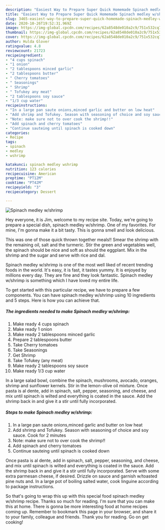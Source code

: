 ```yaml
---
description: "Easiest Way to Prepare Super Quick Homemade Spinach medley w/shrimp"
title: "Easiest Way to Prepare Super Quick Homemade Spinach medley w/shrimp"
slug: 3465-easiest-way-to-prepare-super-quick-homemade-spinach-medley-w-shrimp
date: 2020-10-26T19:52:31.969Z
image: https://img-global.cpcdn.com/recipes/62a8548de010a2c9/751x532cq70/spinach-medley-wshrimp-recipe-main-photo.jpg
thumbnail: https://img-global.cpcdn.com/recipes/62a8548de010a2c9/751x532cq70/spinach-medley-wshrimp-recipe-main-photo.jpg
cover: https://img-global.cpcdn.com/recipes/62a8548de010a2c9/751x532cq70/spinach-medley-wshrimp-recipe-main-photo.jpg
author: Hulda Glover
ratingvalue: 4.8
reviewcount: 21723
recipeingredient:
- "4 cups spinach"
- "1 onion"
- "2 tablespoons minced garlic"
- "2 tablespoons butter"
- " Cherry tomatoes"
- " Seasonings"
- " Shrimp"
- " Tofukey any meat"
- "2 tablespoons soy sauce"
- "1/3 cup water"
recipeinstructions:
- "In a large pan saute onions,minced garlic and butter on low heat"
- "Add shrimp and Tofukey. Season with seasoning of choice and soy sauce. Cook for 2 minutes"
- "Note: make sure not to over cook the shrimp!!"
- "Add spinach and cherry tomatoes"
- "Continue sauteing until spinach is cooked down"
categories:
- Recipe
tags:
- spinach
- medley
- wshrimp

katakunci: spinach medley wshrimp 
nutrition: 123 calories
recipecuisine: American
preptime: "PT12M"
cooktime: "PT42M"
recipeyield: "3"
recipecategory: Dessert

---
```



![Spinach medley w/shrimp](https://img-global.cpcdn.com/recipes/62a8548de010a2c9/751x532cq70/spinach-medley-wshrimp-recipe-main-photo.jpg)

Hey everyone, it is Jim, welcome to my recipe site. Today, we're going to prepare a special dish, spinach medley w/shrimp. One of my favorites. For mine, I'm gonna make it a bit tasty. This is gonna smell and look delicious.

This was one of those quick thrown together meals!! Smear the shrimp with the remaining oil, salt and the turmeric. Stir the green and vegetables well, the spinach should be nice and soft as should the eggplant. Mix in the shrimp and the sugar and serve with rice and dal.

Spinach medley w/shrimp is one of the most well liked of recent trending foods in the world. It's easy, it is fast, it tastes yummy. It is enjoyed by millions every day. They are fine and they look fantastic. Spinach medley w/shrimp is something which I have loved my entire life.


To get started with this particular recipe, we have to prepare a few components. You can have spinach medley w/shrimp using 10 ingredients and 5 steps. Here is how you can achieve that.

<!--inarticleads1-->

##### The ingredients needed to make Spinach medley w/shrimp:

1. Make ready 4 cups spinach
1. Make ready 1 onion
1. Make ready 2 tablespoons minced garlic
1. Prepare 2 tablespoons butter
1. Take  Cherry tomatoes
1. Take  Seasonings
1. Get  Shrimp
1. Take  Tofukey (any meat)
1. Make ready 2 tablespoons soy sauce
1. Make ready 1/3 cup water


In a large salad bowl, combine the spinach, mushrooms, avocado, oranges, shrimp and sunflower kernels. Stir in the lemon-olive oil mixture. Once pasta is al dente, add in spinach, salt, pepper, seasoning, and cheese, and mix until spinach is wilted and everything is coated in the sauce. Add the shrimp back in and give it a stir until fully incorporated. 

<!--inarticleads2-->

##### Steps to make Spinach medley w/shrimp:

1. In a large pan saute onions,minced garlic and butter on low heat
1. Add shrimp and Tofukey. Season with seasoning of choice and soy sauce. Cook for 2 minutes
1. Note: make sure not to over cook the shrimp!!
1. Add spinach and cherry tomatoes
1. Continue sauteing until spinach is cooked down


Once pasta is al dente, add in spinach, salt, pepper, seasoning, and cheese, and mix until spinach is wilted and everything is coated in the sauce. Add the shrimp back in and give it a stir until fully incorporated. Serve with some extra parmesan cheese, if desired. Drizzle on sauce and garnish w/toasted pine nuts and. In a large pot of boiling salted water, cook linguine according to package instructions. 

So that's going to wrap this up with this special food spinach medley w/shrimp recipe. Thanks so much for reading. I'm sure that you can make this at home. There is gonna be more interesting food at home recipes coming up. Remember to bookmark this page in your browser, and share it to your family, colleague and friends. Thank you for reading. Go on get cooking!
